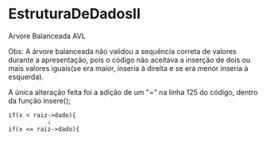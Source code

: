 # EstruturaDeDadosII
Arvore Balanceada AVL

Obs: A árvore balanceada não validou a sequência correta de valores durante a apresentação, pois o código não aceitava a inserção de dois ou mais valores iguais(se era maior, inseria à direita e se era menor inseria à esquerda).

A única alteração feita foi a adição de um "=" na linha 125 do código, dentro da função insere();

    if(x < raiz->dado){
               ⇩
    if(x <= raiz->dado){
